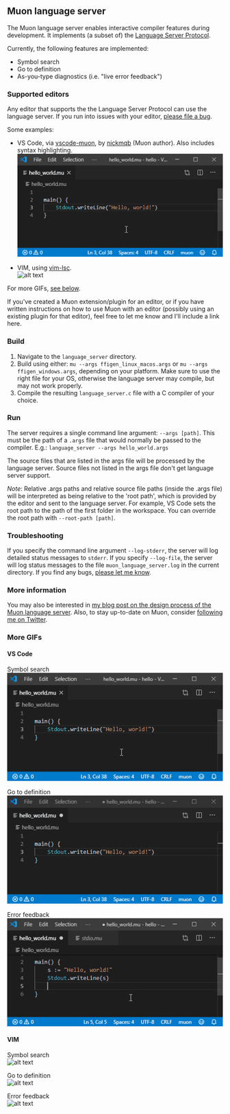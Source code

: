 ## Muon language server

The Muon language server enables interactive compiler features during development. It implements (a subset of) the [Language Server Protocol](https://microsoft.github.io/language-server-protocol/).

Currently, the following features are implemented:
* Symbol search  
* Go to definition  
* As-you-type diagnostics (i.e. "live error feedback")  

### Supported editors

Any editor that supports the the Language Server Protocol can use the language server. If you run into issues with your editor, [please file a bug](https://github.com/nickmqb/muon/issues).

Some examples:

* VS Code, via [vscode-muon](https://github.com/nickmqb/vscode-muon), by [nickmqb](https://github.com/nickmqb) (Muon author). Also includes syntax highlighting.  
![alt text](https://github.com/nickmqb/vscode-muon/blob/master/symbol-search.gif "Symbol search in VS Code")

* VIM, using [vim-lsc](https://github.com/natebosch/vim-lsc).  
![alt text](https://github.com/nickmqb/muon/blob/master/docs/vim-symbol-search.gif "Symbol search in VIM")

For more GIFs, [see below](#more-gifs).

If you've created a Muon extension/plugin for an editor, or if you have written instructions on how to use Muon with an editor (possibly using an existing plugin for that editor), feel free to let me know and I'll include a link here.

### Build

1. Navigate to the `language_server` directory.
2. Build using either: `mu --args ffigen_linux_macos.args` or `mu --args ffigen_windows.args`, depending on your platform. Make sure to use the right file for your OS, otherwise the language server may compile, but may not work properly.
3. Compile the resulting `language_server.c` file with a C compiler of your choice.

### Run

The server requires a single command line argument: `--args [path]`. This must be the path of a `.args` file that would normally be passed to the compiler. E.g.: `language_server --args hello_world.args`

The source files that are listed in the args file will be processed by the language server. Source files not listed in the args file don't get language server support.

_Note_: Relative .args paths and relative source file paths (inside the .args file) will be interpreted as being relative to the 'root path', which is provided by the editor and sent to the language server. For example, VS Code sets the root path to the path of the first folder in the workspace. You can override the root path with `--root-path [path]`.

### Troubleshooting

If you specify the command line argument `--log-stderr`, the server will log detailed status messages to `stderr`. If you specify `--log-file`, the server will log status messages to the file `muon_language_server.log` in the current directory. If you find any bugs, [please let me know](https://github.com/nickmqb/muon/issues).

### More information

You may also be interested in [my blog post on the design process of the Muon language server](https://nickmqb.github.io/2019/11/24/building-a-language-server-for-muon.html). Also, to stay up-to-date on Muon, consider [following me on Twitter](https://twitter.com/nickmqb).

### More GIFs

#### VS Code

Symbol search  
![alt text](https://github.com/nickmqb/vscode-muon/blob/master/symbol-search.gif "Symbol search")

Go to definition  
![alt text](https://github.com/nickmqb/vscode-muon/blob/master/go-to-definition.gif "Go to definition")

Error feedback  
![alt text](https://github.com/nickmqb/vscode-muon/blob/master/error-feedback.gif "Error feedback")

#### VIM

Symbol search  
![alt text](https://github.com/nickmqb/muon/blob/master/docs/vim-symbol-search.gif "Symbol search")

Go to definition  
![alt text](https://github.com/nickmqb/muon/blob/master/docs/vim-go-to-definition.gif "Go to definition")

Error feedback  
![alt text](https://github.com/nickmqb/muon/blob/master/docs/vim-error-feedback.gif "Error feedback")